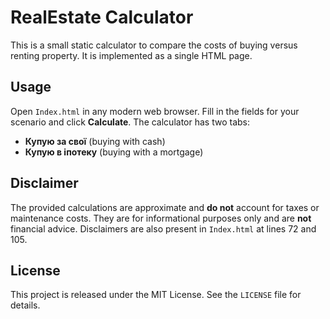 # RealEstate Calculator

This is a small static calculator to compare the costs of buying versus renting property. It is implemented as a single HTML page.

## Usage
Open `Index.html` in any modern web browser. Fill in the fields for your scenario and click **Calculate**. The calculator has two tabs:

- **Купую за свої** (buying with cash)
- **Купую в іпотеку** (buying with a mortgage)

## Disclaimer
The provided calculations are approximate and **do not** account for taxes or maintenance costs. They are for informational purposes only and are **not** financial advice. Disclaimers are also present in `Index.html` at lines 72 and 105.

## License
This project is released under the MIT License. See the `LICENSE` file for details.
